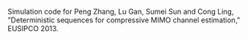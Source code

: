 Simulation code for Peng Zhang, Lu Gan, Sumei Sun and Cong Ling, "Deterministic sequences for compressive MIMO channel estimation," EUSIPCO 2013.
